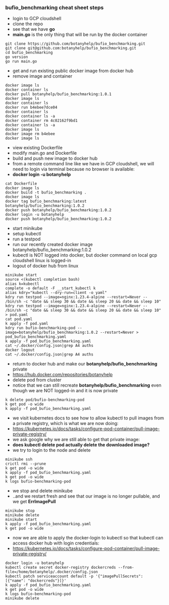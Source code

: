 ### bufio_benchmarking cheat sheet steps

* login to GCP cloudshell
* clone the repo
* see that we have **go**
* **main.go** is the only thing that will be run by the docker container

```
git clone https://github.com/botanyhelp/bufio_benchmarking.git
git clone git@github.com:botanyhelp/bufio_benchmarking.git
cd bufio_benchmarking
go version
go run main.go
```

* get and run existing public docker image from docker hub
* remove image and container

```
docker image ls
docker container ls
docker pull botanyhelp/bufio_benchmarking:1.0.1
docker image ls
docker container ls
docker run b4ebee7dce04
docker container ls
docker container ls -a
docker container rm 4c02162f9bd1
docker container ls -a
docker image ls
docker image rm b4ebee
docker image ls
```

* view existing Dockerfile
* modify main.go and Dockerfile 
* build and push new image to docker hub
* from a remote command line like we have in GCP cloudshell, we will need to login via terminal because no browser is available:
* **docker login -u botanyhelp**

```
cat Dockerfile
docker image ls
docker build -t bufio_benchmarking .
docker image ls
docker tag bufio_benchmarking:latest botanyhelp/bufio_benchmarking:1.0.2
docker push botanyhelp/bufio_benchmarking:1.0.2
docker login -u botanyhelp
docker push botanyhelp/bufio_benchmarking:1.0.2
```

* start minikube
* setup kubectl
* run a testpod
* run our recently created docker image botanyhelp/bufio_benchmarking:1.0.2
* kubectl is NOT logged into docker, but docker command on local gcp cloudshell linux is logged-in
* logout of docker hub from linux

```
minikube start
source <(kubectl completion bash)
alias k=kubectl
complete -o default -F __start_kubectl k
alias kdry="kubectl --dry-run=client -o yaml"
kdry run testpod --image=nginx:1.23.4-alpine --restart=Never -- /bin/sh -c "date && sleep 30 && date && sleep 20 && date && sleep 10"
kdry run testpod --image=nginx:1.23.4-alpine --restart=Never -- /bin/sh -c "date && sleep 30 && date && sleep 20 && date && sleep 10" > pod.yaml
cat pod.yaml
k apply -f pod.yaml
kdry run bufio-benchmarking-pod --image=botanyhelp/bufio_benchmarking:1.0.2 --restart=Never > pod_bufio_benchmarking.yaml
k apply -f pod_bufio_benchmarking.yaml
cat ~/.docker/config.json|grep A4 auths
docker logout
cat ~/.docker/config.json|grep A4 auths
```

* return to docker hub and make our **botanyhelp/bufio_benchmarking** private
* https://hub.docker.com/repositories/botanyhelp
* delete pod from cluster
* notice that we can still recreate **botanyhelp/bufio_benchmarking** even though we are NOT logged-in and it is now private

```
k delete pod/bufio-benchmarking-pod
k get pod -o wide
k apply -f pod_bufio_benchmarking.yaml
```

* we visit kubernetes docs to see how to allow kubectl to pull images from a private registry, which is what we are now doing:
* https://kubernetes.io/docs/tasks/configure-pod-container/pull-image-private-registry/
* we ask google why we are still able to get that private image:
* **does kubectl delete pod actually delete the downloaded image?**
* we try to login to the node and delete 

```
minikube ssh
crictl rmi --prune
k get pod -o wide
k apply -f pod_bufio_benchmarking.yaml
k get pod -o wide
k logs bufio-benchmarking-pod
```

* we stop and delete minikube
* ..and we restart fresh and see that our image is no longer pullable, and we get **ErrImagePull**

```
minikube stop
minikube delete
minikube start
k apply -f pod_bufio_benchmarking.yaml
k get pod -o wide
```

* now we are able to apply the docker-login to kubectl so that kubectl can access docker hub with login credentials:
* https://kubernetes.io/docs/tasks/configure-pod-container/pull-image-private-registry/

```
docker login -u botanyhelp
kubectl create secret docker-registry dockercreds --from-file=/home/botanyhelp/.docker/config.json
kubectl patch serviceaccount default -p '{"imagePullSecrets": [{"name": "dockercreds"}]}'
k apply -f pod_bufio_benchmarking.yaml
k get pod -o wide
k logs bufio-benchmarking-pod
minikube delete
```

